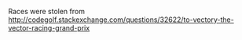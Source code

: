 Races were stolen from http://codegolf.stackexchange.com/questions/32622/to-vectory-the-vector-racing-grand-prix
